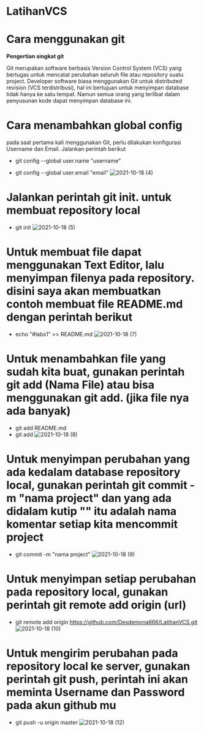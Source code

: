# LatihanVCS
# Cara menggunakan git
**Pengertian singkat git**

Git merupakan software berbasis Version Control System (VCS) yang bertugas untuk mencatat perubahan seluruh file atau repository suatu project. Developer software biasa menggunakan Git untuk distributed revision (VCS terdistribusi), hal ini bertujuan untuk menyimpan database tidak hanya ke satu tempat. Namun semua orang yang terlibat dalam penyusunan kode dapat menyimpan database ini.
# Cara menambahkan global config

pada saat pertama kali menggunakan Git, perlu dilakukan konfigurasi Username dan Email. Jalankan perintah berikut
- git config --global user.name "username"

- git config --global user.email "email"
![2021-10-18 (4)](https://user-images.githubusercontent.com/92381092/137740949-491f4e1c-5bf9-4e3a-8a21-a54ec4a26798.png)
# Jalankan perintah git init. untuk membuat repository local

- git init
![2021-10-18 (5)](https://user-images.githubusercontent.com/92381092/137742132-63e1f133-64ef-4bc9-a68e-6e9bf7b10bc3.png)

# Untuk membuat file dapat menggunakan Text Editor, lalu menyimpan filenya pada repository. disini saya akan membuatkan contoh membuat file README.md dengan perintah berikut

- echo "#labs1" >> README.md
![2021-10-18 (7)](https://user-images.githubusercontent.com/92381092/137746591-0b8c2058-b815-4666-9d74-ac6d47a9099e.png)
# Untuk menambahkan file yang sudah kita buat, gunakan perintah git add (Nama File) atau bisa menggunakan git add. (jika file nya ada banyak)

- git add README.md
- git add
![2021-10-18 (8)](https://user-images.githubusercontent.com/92381092/137747751-a55a4f42-a3ee-4ae1-a488-7f9d6163d63d.png)
# Untuk menyimpan perubahan yang ada kedalam database repository local, gunakan perintah git commit -m "nama project" dan yang ada didalam kutip "" itu adalah nama komentar setiap kita mencommit project

- git commit -m "nama project"
![2021-10-18 (9)](https://user-images.githubusercontent.com/92381092/137748801-1552f3c9-87b4-4ddc-a32e-dc40a14e88ad.png)
# Untuk menyimpan setiap perubahan pada repository local, gunakan perintah git remote add origin (url)

- git remote add origin https://github.com/Desdemona666/LatihanVCS.git
![2021-10-18 (10)](https://user-images.githubusercontent.com/92381092/137749673-75ad132c-0060-4e35-9245-381ac322d64f.png)
# Untuk mengirim perubahan pada repository local ke server, gunakan perintah git push, perintah ini akan meminta Username dan Password pada akun github mu

- git push -u origin master
![2021-10-18 (12)](https://user-images.githubusercontent.com/92381092/137751223-10692e69-7b62-4543-9df5-268ef4ad4ab4.png)









